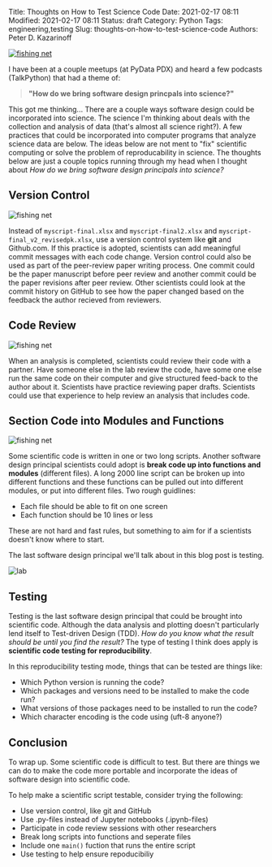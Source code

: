 Title: Thoughts on How to Test Science Code
Date: 2021-02-17 08:11
Modified: 2021-02-17 08:11
Status: draft
Category: Python
Tags: engineering,testing
Slug: thoughts-on-how-to-test-science-code
Authors: Peter D. Kazarinoff

[![fishing net]({static}/posts/testing_science_code/images/fishing-net.jpg)]({filename}/posts/testing_science_code/testing_science_code.md)

I have been at a couple meetups (at PyData PDX) and heard a few podcasts (TalkPython) that had a theme of:

 > **"How do we bring software design princpals into science?"**

This got me thinking... There are a couple ways software design could be incorporated into science. The science I'm thinking about deals with the collection and analysis of data (that's almost all science right?). A few practices that could be incorporated into computer programs that analyze science data are below. The ideas below are not ment to "fix" scientific computing or solve the problem of reproducability in science. The thoughts below are just a couple topics running through my head when I thought about *How do we bring software design principals into science?*

## Version Control

![fishing net]({static}/posts/testing_science_code/images/notebooks.jpg)

Instead of ```myscript-final.xlsx``` and ```myscript-final2.xlsx``` and ```myscript-final_v2_revisedpk.xlsx```, use a version control system like **git** and Github.com. If this practice is adopted, scientists can add meaningful commit messages with each code change. Version control could also be used as part of the peer-review paper writing process. One commit could be the paper manuscript before peer review and another commit could be the paper revisions after peer review. Other scientists could look at the commit history on GitHub to see how the paper changed based on the feedback the author recieved from reviewers.

## Code Review

![fishing net]({static}/posts/testing_science_code/images/map.jpg)

When an analysis is completed, scientists could review their code with a partner. Have someone else in the lab review the code, have some one else run the same code on their computer and give structured feed-back to the author about it. Scientists have practice reviewing paper drafts. Scientists could use that experience to help review an analysis that includes code.


## Section Code into Modules and Functions

![fishing net]({static}/posts/testing_science_code/images/package.jpg)

Some scientific code is written in one or two long scripts. Another software design principal scientists could adopt is **break code up into functions and modules** (different files). A long 2000 line script can be broken up into different functions and these functions can be pulled out into different modules, or put into different files. Two rough guidlines:

 * Each file should be able to fit on one screen
 * Each function should be 10 lines or less

These are not hard and fast rules, but something to aim for if a scientists doesn't know where to start.

The last software design principal we'll talk about in this blog post is testing.

![lab]({static}/posts/testing_science_code/images/lab.jpg)

## Testing

Testing is the last software design principal that could be brought into scientific code. Although the data analysis and plotting doesn't particularly lend itself to Test-driven Design (TDD). *How do you know what the result should be until you find the result?* The type of testing I think does apply is **scientific code testing for reproducibility**. 

In this reproducibility testing mode, things that can be tested are things like:

 * Which Python version is running the code?
 * Which packages and versions need to be installed to make the code run?
 * What versions of those packages need to be installed to run the code?
 * Which character encoding is the code using (uft-8 anyone?)

## Conclusion

To wrap up. Some scientific code is difficult to test. But there are things we can do to make the code more portable and incorporate the ideas of software design into scientific code.

To help make a scientific script testable, consider trying the following:

 * Use version control, like git and GitHub
 * Use .py-files instead of Jupyter notebooks (.ipynb-files)
 * Participate in code review sessions with other researchers
 * Break long scripts into functions and seperate files
 * Include one ```main()``` fuction that runs the entire script
 * Use testing to help ensure repoducibiliy
 